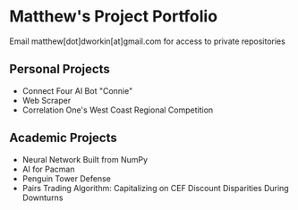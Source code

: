 # Matthew's Project Portfolio
Email matthew[dot]dworkin[at]gmail.com for access to private repositories

## Personal Projects
- Connect Four AI Bot "Connie"
- Web Scraper
- Correlation One's West Coast Regional Competition

## Academic Projects
- Neural Network Built from NumPy
- AI for Pacman
- Penguin Tower Defense
- Pairs Trading Algorithm: Capitalizing on CEF Discount Disparities During Downturns
